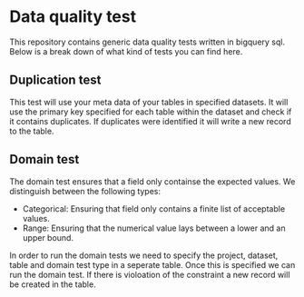 # Data quality test
This repository contains generic data quality tests written in bigquery sql. Below is a break down of what kind of tests you can find here.

## Duplication test
This test will use your meta data of your tables in specified datasets. It will use the primary key specified for each table within the dataset
and check if it contains duplicates. If duplicates were identified it will write a new record to the table.

## Domain test
The domain test ensures that a field only containse the expected values. We distinguish between the following types: 
- Categorical: Ensuring that field only contains a finite list of acceptable values.
- Range: Ensuring that the numerical value lays between a lower and an upper bound.

In order to run the domain tests we need to specify the project, dataset, table and domain test type in a seperate table.
Once this is specified we can run the domain test. If there is violoation of the constraint a new record will be created in the table.

